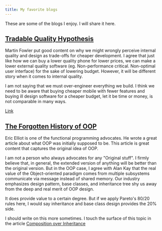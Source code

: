 ```yaml
---
title: My favorite blogs
---
```


These are some of the blogs I enjoy. I will share it here.

## [Tradable Quality Hypothesis](https://martinfowler.com/bliki/TradableQualityHypothesis.html)

Martin Fowler put good content on why we might wrongly perceive internal quality and design as trade-offs for cheaper development. I agree that just like how we can buy a lower quality phone for lower prices, we can make a lower external quality software (eg. Non-performance critical. Non-optimal user interface) for the sake of lowering budget. However, it will be different story when it comes to internal quality.

I am not saying that we must over-engineer everything we build. I think we need to be aware that buying cheaper mobile with fewer features and buying ill design software for a cheaper budget, let it be time or money, is not comparable in many ways.

[Link](https://martinfowler.com/bliki/TradableQualityHypothesis.html)

## [The Forgotten History of OOP](https://medium.com/javascript-scene/the-forgotten-history-of-oop-88d71b9b2d9f)

Eric Elliot is one of the functional programming advocates. He wrote a great article about what OOP was initially supposed to be. This article is great content that captures the original idea of OOP.

I am not a person who always advocates for any "Original stuff". I firmly believe that, in general, the extended version of anything will be better than the original version. But in the OOP case, I agree with Alan Kay that the real value of the Object-oriented paradigm comes from multiple subsystems communicate via message instead of shared memory. Our industry emphasizes design pattern, base classes, and inheritance tree shy us away from the deep and real merit of OOP design.

It does provide value to a certain degree. But if we apply Pareto's 80/20 rules here, I would say inheritance and base class design provides the 20% side.

I should write on this more sometimes. I touch the surface of this topic in the article [Composition over Inheritance](https://dev.to/chrisza4/composition-over-inheritance-1ojg)
